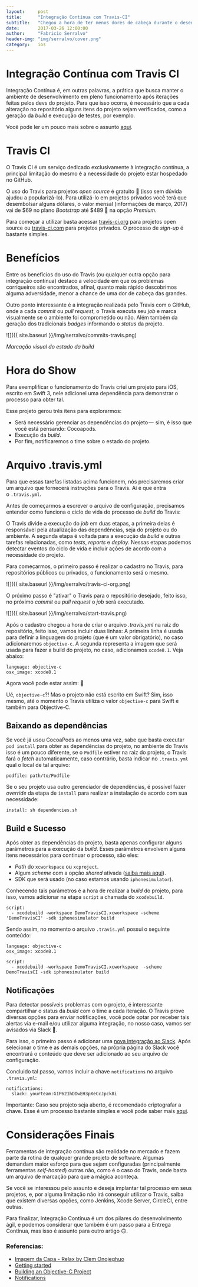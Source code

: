 ```yaml
---
layout:     post
title:      "Integração Contínua com Travis-CI"
subtitle:   "Chegou a hora de ter menos dores de cabeça durante o desenvolvimento do seu app."
date:       2017-03-26 12:00:00
author:     "Fabricio Serralvo"
header-img: "img/serralvo/cover.png"
category:   ios
---
```


# Integração Contínua com Travis CI
Integração Contínua é, em outras palavras, a prática que busca manter o ambiente de desenvolvimento em pleno funcionamento após iterações feitas pelos devs do projeto. Para que isso ocorra, é necessário que a cada alteração no repositório alguns itens do projeto sejam verificados, como a geração da _build_ e execução de testes, por exemplo.

Você pode ler um pouco mais sobre o assunto [aqui](https://martinfowler.com/articles/continuousIntegration.html).

# Travis CI

O Travis CI é um serviço dedicado exclusivamente à integração contínua, a principal limitação  do mesmo é a necessidade do projeto estar hospedado no GitHub. 

O uso do Travis para projetos _open source_ é gratuito 🎉 (isso sem dúvida ajudou a popularizá-lo). Para utilizá-lo em projetos privados você terá que desembolsar alguns dólares, o valor mensal (informações de março, 2017) vai de $69 no plano _Bootstrap_ até $489 💸 na opção _Premium_.

Para começar a utilizar basta acessar [travis-ci.org](https://travis-ci.org) para projetos open source ou [travis-ci.com](https://travis-ci.com) para projetos privados. O processo de _sign-up_ é bastante simples.

# Benefícios

Entre os benefícios do uso do Travis (ou qualquer outra opção para integração contínua) destaco a velocidade em que os problemas corriqueiros são encontrados, afinal, quanto mais rápido descobrimos alguma adversidade, menor a chance de uma dor de cabeça das grandes. 

Outro ponto interessante é a integração realizada pelo Travis com o GitHub, onde a cada _commit_ ou _pull request_, o Travis executa seu _job_ e marca visualmente se o ambiente foi comprometido ou não. Além também da geração dos tradicionais _badges_ informando o _status_ da projeto.

![]({{ site.baseurl }}/img/serralvo/commits-travis.png)

_Marcação visual do estado da build_

# Hora do Show

Para exemplificar o funcionamento do Travis criei um projeto para iOS, escrito em Swift 3, nele adicionei uma dependência para demonstrar o processo para obter tal.

Esse projeto gerou três itens para explorarmos: 

* Será necessário gerenciar as dependências do projeto —  sim, é isso que você está pensando: Cocoapods.
* Execução da _build_.
* Por fim, notificaremos o time sobre o estado do projeto.

# Arquivo .travis.yml

Para que essas tarefas listadas acima funcionem, nós precisaremos criar um arquivo que fornecerá instruções para o Travis. Aí é que entra o `.travis.yml`.

Antes de começarmos a escrever o arquivo de configuração, precisamos entender como funciona o ciclo de vida do processo de _build_ do Travis:

O Travis divide a execução do _job_ em duas etapas, a primeira delas é responsável pela atualização das dependências, seja do projeto ou do ambiente. A segunda etapa é voltada para a execução da _build_ e outras tarefas relacionadas, como _tests_, _reports_ e _deploy_. Nessas etapas podemos detectar eventos do ciclo de vida e incluir ações de acordo com a necessidade do projeto.

Para começarmos, o primeiro passo é realizar o cadastro no Travis, para repositórios públicos ou privados, o funcionamento será o mesmo.

![]({{ site.baseurl }}/img/serralvo/travis-ci-org.png)

O próximo passo é "ativar" o Travis para o repositório desejado, feito isso, no próximo _commit_ ou _pull request_ o _job_ será executado.

![]({{ site.baseurl }}/img/serralvo/start-travis.png)

Após o cadastro chegou a hora de criar o arquivo *.travis.yml* na raiz do repositório, feito isso, vamos incluir duas linhas: A primeira linha é usada para definir a linguagem do projeto (que é um valor obrigatório), no caso adicionaremos `objective-c`. A segunda representa a imagem que será usada para fazer a build do projeto, no caso, adicionamos `xcode8.1`. Veja abaixo:

~~~
language: objective-c
osx_image: xcode8.1
~~~

Agora você pode estar assim: 🤔

Ué, `objective-c`?! Mas o projeto não está escrito em Swift? Sim, isso mesmo, até o momento o Travis utiliza o valor `objective-c` para Swift e também para Objective-C.

## Baixando as dependências

Se você já usou CocoaPods ao menos uma vez, sabe que basta executar `pod install` para obter as dependências do projeto, no ambiente do Travis isso é um pouco diferente, se o `Podfile` estiver na raiz do projeto, o Travis fará o _fetch_ automaticamente, caso contrário, basta indicar no `.travis.yml` qual o local de tal arquivo:

~~~
podfile: path/to/Podfile
~~~

Se o seu projeto usa outro gerenciador de dependências, é possível fazer _override_ da etapa de `install` para realizar a instalação de acordo com sua necessidade:

~~~
install: sh dependencies.sh
~~~

## Build e Sucesso

Após obter as dependências do projeto, basta apenas configurar alguns parâmetros para a execução da _build_. Esses parâmetros envolvem alguns itens necessários para continuar o processo, são eles:

* _Path_ do `xcworkspace` ou `xcproject`.
* Algum _scheme_ com a opção _shared_ ativada ([saiba mais aqui](http://help.apple.com/xcode/mac/8.0/#/dev5426ddfcf)).
* SDK que será usado (no caso estamos usando `iphonesimulator`).

Conhecendo tais parâmetros é a hora de realizar a _build_ do projeto, para isso, vamos adicionar na etapa `script` a chamada do `xcodebuild`.

~~~
script:
  - xcodebuild -workspace DemoTravisCI.xcworkspace -scheme 'DemoTravisCI' -sdk iphonesimulator build
~~~

Sendo assim, no momento o arquivo `.travis.yml` possui o seguinte conteúdo:

~~~
language: objective-c
osx_image: xcode8.1

script:
  - xcodebuild -workspace DemoTravisCI.xcworkspace  -scheme DemoTravisCI -sdk iphonesimulator build
~~~

## Notificações

Para detectar possíveis problemas com o projeto, é interessante compartilhar o status da _build_ com o time a cada iteração. O Travis prove diversas opções para enviar notificações, você pode optar por receber tais alertas via e-mail e/ou utilizar alguma integração, no nosso caso, vamos ser avisados via Slack 📢.

Para isso, o primeiro passo é adicionar uma [nova integração ao Slack](https://my.slack.com/services/new/travis). Após selecionar o time e as demais opções, na própria página do Slack você encontrará o conteúdo que deve ser adicionado ao seu arquivo de configuração.

Concluido tal passo, vamos incluir a chave `notifications` no arquivo `.travis.yml`:

~~~
notifications:
  slack: yourteam:G1P621hDDwEH3pXeCcJpck8i
~~~

Importante: Caso seu projeto seja aberto, é recomendado criptografar a chave. Esse é um processo bastante simples e você pode saber mais [aqui](https://docs.travis-ci.com/user/encryption-keys/).


# Considerações Finais

Ferramentas de integração contínua são realidade no mercado e fazem parte da rotina de qualquer grande projeto de software. Algumas demandam maior esforço para que sejam configuradas (principalmente ferramentas _self-hosted_) outras não, como é o caso do Travis, onde basta um arquivo de marcação para que a mágica aconteça.

Se você se interessou pelo assunto e deseja implantar tal processo em seus projetos, e, por alguma limitação não irá conseguir utilizar o Travis, saiba que existem diversas opções, como Jenkins, Xcode Server, CircleCI, entre outras.

Para finalizar, Integração Contínua é um dos pilares do desenvolvimento ágil, e podemos considerar que também é um passo para a Entrega Contínua, mas isso é assunto para outro artigo 🙃.

### Referencias:

* [Imagem da Capa - Relax by Clem Onojeghuo](https://unsplash.com/photos/zlABb6Gke24)
* [Getting started](https://docs.travis-ci.com/user/getting-started/)
* [Building an Objective-C Project](https://docs.travis-ci.com/user/languages/objective-c/)
* [Notifications](https://docs.travis-ci.com/user/notifications/)

